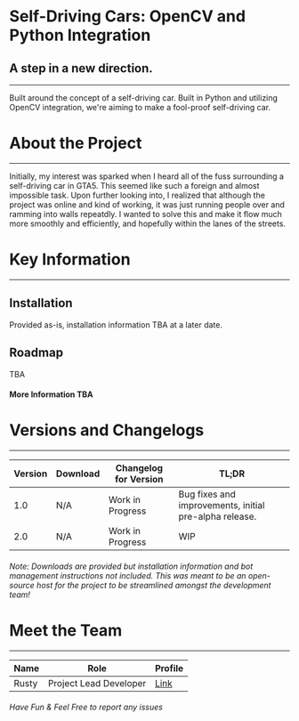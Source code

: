# Self-Driving Cars: OpenCV and Python Integration
## A step in a new direction.
---
Built around the concept of a self-driving car. Built in Python and utilizing OpenCV integration, we're aiming to make a fool-proof self-driving car.

# About the Project
---
Initially, my interest was sparked when I heard all of the fuss surrounding a self-driving car in GTA5. This seemed like such a foreign and almost impossible task. Upon further looking into, I realized that although the project was online and kind of working, it was just running people over and ramming into walls repeatdly. I wanted to solve this and make it flow much more smoothly and efficiently, and hopefully within the lanes of the streets.

# Key Information
---

## Installation
Provided as-is, installation information TBA at a later date.

## Roadmap
TBA

#### More Information TBA

# Versions and Changelogs
---

| Version | Download | Changelog for Version | TL;DR |
|---------|----------|------------|-------|
| 1.0 | N/A | Work in Progress | Bug fixes and improvements, initial pre-alpha release. |
| 2.0 | N/A | Work in Progress | WIP |

###### Note: Downloads are provided but installation information and bot management instructions not included. This was meant to be an open-source host for the project to be streamlined amongst the development team!

# Meet the Team
---

| Name | Role | Profile |
|------|------|---------------|
| Rusty | Project Lead Developer | [Link](https://www.github.com/RHQ-Rusty/) |

###### Have Fun & Feel Free to report any issues
